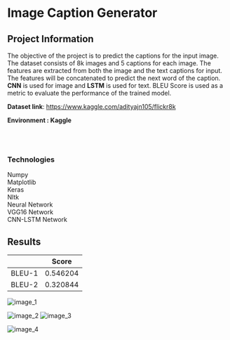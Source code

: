 
# Image Caption Generator

## Project Information

The objective of the project is to predict the captions for the input image. The dataset consists of 8k images and 5 captions for each image. The features are extracted from both the image and the text captions for input. The features will be concatenated to predict the next word of the caption. **CNN** is used for image and **LSTM** is used for text. BLEU Score is used as a metric to evaluate the performance of the trained model.




**Dataset link**: https://www.kaggle.com/adityajn105/flickr8k



**Environment : Kaggle**

<br/>
<br/>

### Technologies 
Numpy<br/>
Matplotlib\
Keras\
Nltk\
Neural Network\
VGG16 Network\
CNN-LSTM Network

## Results

|               | Score         |
| ------------- | ------------- |
|   BLEU-1      |   0.546204    |
|   BLEU-2      |   0.320844    |



![image_1](https://user-images.githubusercontent.com/72246104/159900922-c4130869-bba4-44af-81a2-968ae02b7a40.PNG)

![image_2](https://user-images.githubusercontent.com/72246104/159900968-ec103d85-4ffd-4e64-9cb1-783c1399c40e.PNG)
![image_3](https://user-images.githubusercontent.com/72246104/159900979-a504abdd-b91a-41ce-a361-4efe5a08b07d.PNG)

![image_4](https://user-images.githubusercontent.com/72246104/159900988-cd3c2f0b-3796-46a1-b4e1-8f61dd56a6ab.PNG)
